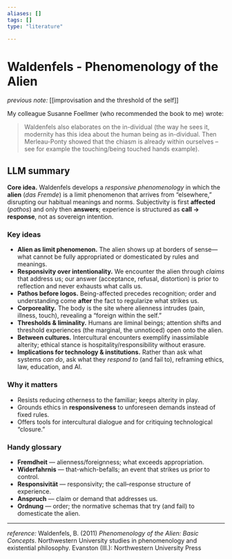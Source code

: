```yaml
---
aliases: []
tags: []
type: "literature"

---
```


# Waldenfels -  Phenomenology of the Alien 

_previous note:_ [[improvisation and the threshold of the self]]

My colleague Susanne Foellmer (who recommended the book to me) wrote:

> Waldenfels also elaborates on the in-dividual (the way he sees it, modernity has this idea about the human being as in-dividual. Then Merleau-Ponty showed that the chiasm is already within ourselves – see for example the touching/being touched hands example).


## LLM summary 

**Core idea.** Waldenfels develops a *responsive phenomenology* in which the **alien** (*das Fremde*) is a limit phenomenon that arrives from “elsewhere,” disrupting our habitual meanings and norms. Subjectivity is first **affected** (*pathos*) and only then **answers**; experience is structured as **call → response**, not as sovereign intention.

### Key ideas
- **Alien as limit phenomenon.** The alien shows up at borders of sense—what cannot be fully appropriated or domesticated by rules and meanings.  
- **Responsivity over intentionality.** We encounter the alien through *claims* that address us; our answer (acceptance, refusal, distortion) is prior to reflection and never exhausts what calls us.  
- **Pathos before logos.** Being-affected precedes recognition; order and understanding come **after** the fact to regularize what strikes us.  
- **Corporeality.** The body is the site where alienness intrudes (pain, illness, touch), revealing a “foreign within the self.”  
- **Thresholds & liminality.** Humans are liminal beings; attention shifts and threshold experiences (the marginal, the unnoticed) open onto the alien.  
- **Between cultures.** Intercultural encounters exemplify inassimilable alterity; ethical stance is hospitality/responsibility without erasure.  
- **Implications for technology & institutions.** Rather than ask what systems *can do*, ask what they *respond to* (and fail to), reframing ethics, law, education, and AI.

### Why it matters
- Resists reducing otherness to the familiar; keeps alterity in play.  
- Grounds ethics in **responsiveness** to unforeseen demands instead of fixed rules.  
- Offers tools for intercultural dialogue and for critiquing technological “closure.”

### Handy glossary
- **Fremdheit** — alienness/foreignness; what exceeds appropriation.  
- **Widerfahrnis** — that-which-befalls; an event that strikes us prior to control.  
- **Responsivität** — responsivity; the call–response structure of experience.  
- **Anspruch** — claim or demand that addresses us.  
- **Ordnung** — order; the normative schemas that try (and fail) to domesticate the alien.


---
_reference:_ Waldenfels, B. (2011) _Phenomenology of the Alien: Basic Concepts_. Northwestern University studies in phenomenology and existential philosophy. Evanston (Ill.): Northwestern University Press